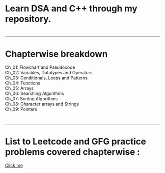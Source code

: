# Learn DSA and C++ through my repository.
# <hr>
# Chapterwise breakdown
Ch_01: Flowchart and Pseudocode <br>
Ch_02: Variables, Datatypes and Operators <br>
Ch_03: Conditionals, Loops and Patterns <br>
Ch_04: Functions <br>
Ch_05: Arrays <br>
Ch_06: Searching Algorithms <br>
Ch_07: Soritng Algorithms <br>
Ch_08: Character arrays and Strings <br>
Ch_09: Pointers <br>

# <hr>
# List to Leetcode and GFG practice problems covered chapterwise : <br>
[Click me](https://docs.google.com/spreadsheets/d/1wVjW8XyL5s_HYm1B6CS9pF-C8Cckv-JLME7cSOxWD5U/edit?usp=sharing)
